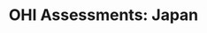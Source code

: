 ---
type: ohi-assessment
layout: page
title: "OHI Assessments: Japan"
name: "Japan"
bg_image: "/images/banners/fish-school.jpg"
---